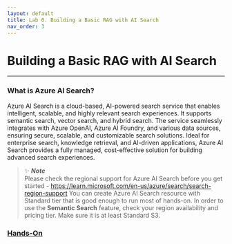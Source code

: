 ```yaml
---
layout: default
title: Lab 0. Building a Basic RAG with AI Search
nav_order: 3
---
```


# Building a Basic RAG with AI Search
---

### What is Azure AI Search?

Azure AI Search is a cloud-based, AI-powered search service that enables intelligent, scalable, and highly relevant search experiences. It supports semantic search, vector search, and hybrid search. The service seamlessly integrates with Azure OpenAI, Azure AI Foundry, and various data sources, ensuring secure, scalable, and customizable search solutions. Ideal for enterprise search, knowledge retrieval, and AI-driven applications, Azure AI Search provides a fully managed, cost-effective solution for building advanced search experiences.

> ✨ **_Note_** <br>
> Please check the regional support for Azure AI Search before you get started - https://learn.microsoft.com/en-us/azure/search/search-region-support
> You can create Azure AI Search resource with Standard tier that is good enough to run most of hands-on. 
> In order to use the **Semantic Search** feature, check your region availability and pricing tier. Make sure it is at least Standard S3.

### [Hands-On](1_basic-rag.ipynb)